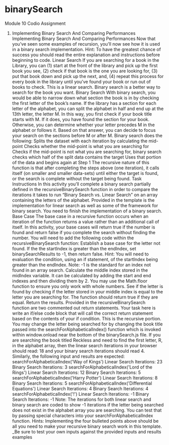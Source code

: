 # binarySearch
Module 10 Codio Assignment
1. Implementing Binary Search And Comparing Performances
Implementing Binary Search And Comparing Performances
Now that you’ve seen some examples of recursion, you’ll now see how it is used in a binary search implementation.
Hint:
To have the greatest chance of success you should read the entire explanation and instructions before beginning to code.
Linear Search
If you are searching for a book in the Library, you can (1) start at the front of the library and pick up the first book you see, (2) check if that book is the one you are looking for, (3) put that book down and pick up the next, and, (4) repeat this process for every book in the library until you’ve found your book or run out of books to check. This is a linear search.
Binary search is a better way to search for the book you want.
Binary Search
With binary search, you would be able to narrow down what section the book is in by checking the first letter of the book’s name. If the library has a section for each letter of the alphabet, you can split the alphabet in half and end up at the 13th letter, the letter M. In this way, you first check if your book title starts with M. If it does, you have found the section for your book. Otherwise, you can determine whether your letter precedes M in the alphabet or follows it. Based on that answer, you can decide to focus your search on the sections before M or after M.
Binary search does the following:
Splits the dataset with each iteration by calculating the mid-point
Checks whether the mid-point is what you are searching for
Checks if the mid-point is not what you are searching for, binary search checks which half of the split data contains the target
Uses that portion of the data and begins again at Step 1
The recursive nature of this function is that after completing the steps above (one iteration), it calls itself (on smaller and smaller data-sets) until either the target is found, or the search is complete without the target being found.
Task Instructions
In this activity you’ll complete a binary search partially defined in the recursiveBinarySearch function in order to compare the iterations it takes to run “Binary Search vs. Linear Search” on an array containing the letters of the alphabet. Provided in the template is the implementation for linear search as well as some of the framework for binary search.
You need to finish the implementation of a binary search.
Base Case
The base case in a recursive function occurs when an iteration of the function returns a value rather than an additional call of itself. In this activity, your base cases will return true if the number is found and return false if you complete the search without finding the number.
You will need to add the following code within the recursiveBinarySearch function:
Establish a base case for the letter not found. If the the startIndex is greater than the endIndex, set binarySearchResults to -1, then return false.
Hint: You will need to evaluation the condition, using an if statement, of the startIndex being greater than the endIndex.
Note: -1 is the standard for an index not found in an array search.
Calculate the middle index stored in the midIndex variable. It can be calculated by adding the start and end indexes and then dividing them by 2. You may use the Math.floor function to ensure you only work with whole numbers.
See if the letter is found by checking if the letter stored in your middle index is equal to the letter you are searching for. The function should return true if they are equal.
Return the results. Provided in the recursiveBinarySearch function are two commented out return statements. Your task here is write an if/else code block that will call the correct return statement based on the contents of your if condition. This is the recursive portion.
You may change the letter being searched for by changing the book title passed into the searchForAlphabeticalIndex() function which is invoked within window.onload near the bottom of the binarySearch.js file.
If you are searching the book titled Reckless and need to find the first letter, R, in the alphabet array, then the linear search iterations in your browser should read: 18 and your binary search iterations should read 4.
Similarly, the following input and results are expected:
searchForAlphabeticalIndex('Way of Kings')
Linear Search Iterations: 23
Binary Search Iterations: 3
searchForAlphabeticalIndex('Lord of the Rings')
Linear Search Iterations: 12
Binary Search Iterations: 5
searchForAlphabeticalIndex('Harry Potter')
Linear Search Iterations: 8
Binary Search Iterations: 5
searchForAlphabeticalIndex('Differential Equations')
Linear Search Iterations: 4
Binary Search Iterations: 4
searchForAlphabeticalIndex('!')
Linear Search Iterations: -1
Binary Search Iterations: -1
Note: The iterations for both linear search and binary search are coded to show -1 iterations if the letter being searched does not exist in the alphabet array you are searching. You can test that by passing special characters into your searchForAlphabeticalIndex function.
Hints:
Implementing the four bulleted points above should be all you need to make your recursive binary search work in this template.
_Be sure to test your own inputs against the provided inputs and results examples